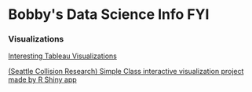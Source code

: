 # Bobby's Data Science Info FYI




### Visualizations
[Interesting Tableau Visualizations](tableau_port/tableau_port.md)

[(Seattle Collision Research) Simple Class interactive visualization project made by R Shiny app](https://bobbydyr.shinyapps.io/project-AC2-traffic/)

